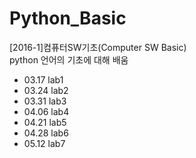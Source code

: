 # Python_Basic
[2016-1]컴퓨터SW기초(Computer SW Basic)      
python 언어의 기초에 대해 배움      
- 03.17 lab1
- 03.24 lab2
- 03.31 lab3
- 04.06 lab4
- 04.21 lab5
- 04.28 lab6
- 05.12 lab7

